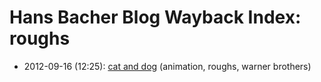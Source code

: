 # Hans Bacher Blog Wayback Index: roughs

* 2012-09-16 (12:25): [cat and dog](https://web.archive.org/web/https://one1more2time3.wordpress.com/2012/09/16/cat-and-dog/) (animation, roughs, warner brothers)